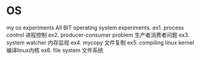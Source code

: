 # OS
my os experiments
All BIT operating system experiments.
ex1. process control 进程控制
ex2. producer-consumer problem 生产者消费者问题
ex3. system watcher 内存监视
ex4. mycopy 文件复制
ex5. compiling linux kernel 编译linux内核
ex6. file system 文件系统
